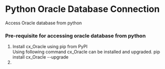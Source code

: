 # Python Oracle Database Connection
Access Oracle database from python

### Pre-requisite for accessing oracle database from python

<ol>
  <li> Install cx_Oracle using pip from PyPI</li>
  Using following command cx_Oracle can be installed and upgraded.
  pip install cx_Oracle --upgrade
  <li></li>
</ol>


